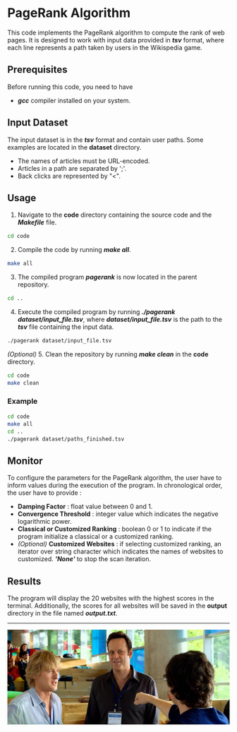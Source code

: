 # PageRank Algorithm 

This code implements the PageRank algorithm to compute the rank of web pages. It is designed to work with input data provided in ***tsv*** format, where each line represents a path taken by users in the Wikispedia game.

## Prerequisites 

Before running this code, you need to have

- ***gcc*** compiler installed on your system.

## Input Dataset 

The input dataset is in the ***tsv*** format and contain user paths. Some examples are located in the **dataset** directory.
- The names of articles must be URL-encoded.
- Articles in a path are separated by ';'.
- Back clicks are represented by "<".

## Usage

1. Navigate to the **code** directory containing the source code and the ***Makefile*** file.
```bash
cd code
```
2. Compile the code by running ***make all***.
```bash
make all
```
3. The compiled program ***pagerank*** is now located in the parent repository.
```bash
cd ..
```
4. Execute the compiled program by running ***./pagerank dataset/input_file.tsv***, where ***dataset/input_file.tsv*** is the path to the ***tsv*** file containing the input data.
```bash
./pagerank dataset/input_file.tsv
```
*(Optional)* 5. Clean the repository by running ***make clean*** in the **code** directory.
```bash
cd code
make clean
```

### Example

```bash
cd code
make all
cd ..
./pagerank dataset/paths_finished.tsv
```

## Monitor

To configure the parameters for the PageRank algorithm, the user have to inform values during the execution of the program. In chronological order, the user have to provide :
- **Damping Factor** : float value between 0 and 1.
- **Convergence Threshold** : integer value which indicates the negative logarithmic power.
- **Classical or Customized Ranking** : boolean 0 or 1 to indicate if the program initialize a classical or a customized ranking.
- *(Optional)* **Customized Websites** : if selecting customized ranking, an iterator over string character which indicates the names of websites to customized. ***'None'*** to stop the scan iteration.

## Results

The program will display the 20 websites with the highest scores in the terminal. Additionally, the scores for all websites will be saved in the **output** directory in the file named ***output.txt***.

---

![](featured_image.jpg)
